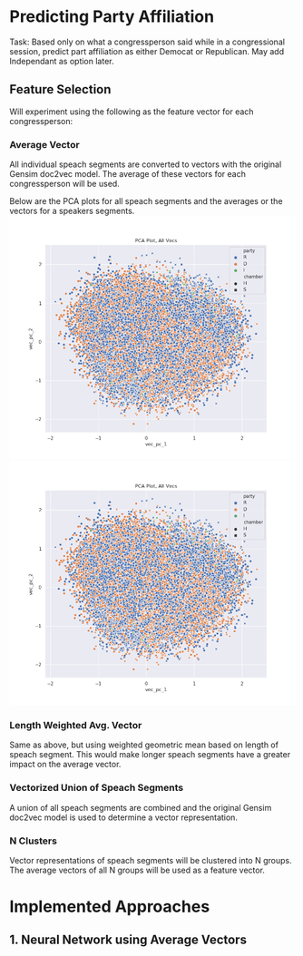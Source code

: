 # Predicting Party Affiliation
Task: Based only on what a congressperson said while in a congressional session, predict part affiliation as either Democat or Republican.
May add Independant as option later.

## Feature Selection

Will experiment using the following as the feature vector for each congressperson:

### Average Vector
All individual speach segments are converted to vectors with the original Gensim doc2vec model. The average of these vectors for each congressperson will be used.

Below are the PCA plots for all speach segments and the averages or the vectors for a speakers segments.
![all](https://github.com/RossDeVito/Marat/blob/master/Images/PCA_plot_all_vecs.png)![avg](https://github.com/RossDeVito/Marat/blob/master/Images/PCA_plot_all_vecs.png)


### Length Weighted Avg. Vector
Same as above, but using weighted geometric mean based on length of speach segment. This would make longer speach segments have a greater impact on the average vector.

### Vectorized Union of Speach Segments
A union of all speach segments are combined and the original Gensim doc2vec model is used to determine a vector representation.

### N Clusters
Vector representations of speach segments will be clustered into N groups. The average vectors of all N groups will be used as a feature vector.

# Implemented Approaches

## 1. Neural Network using Average Vectors


